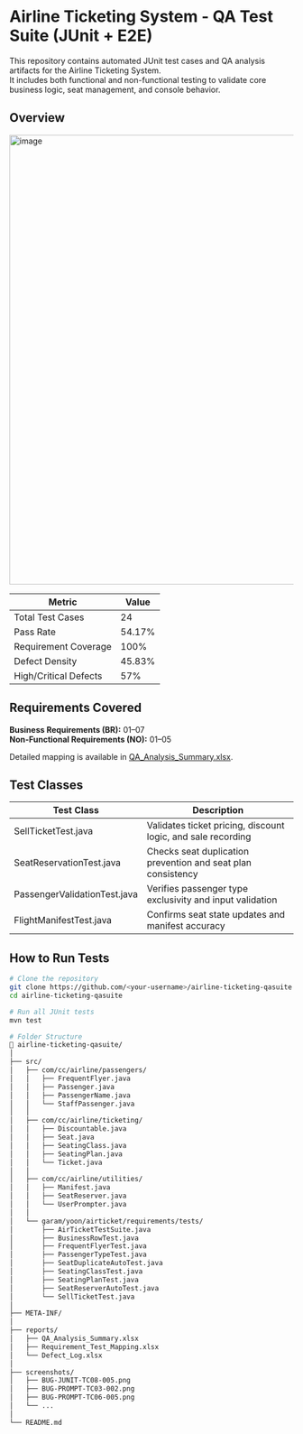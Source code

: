 # Airline Ticketing System - QA Test Suite (JUnit + E2E)

This repository contains automated JUnit test cases and QA analysis artifacts for the Airline Ticketing System.  
It includes both functional and non-functional testing to validate core business logic, seat management, and console behavior.


## Overview
<img width="693" height="797" alt="image" src="https://github.com/user-attachments/assets/7832ca68-f750-4c1b-8125-0f7f7c48ffb2" />

| Metric | Value |
|--------|--------|
| Total Test Cases | 24 |
| Pass Rate | 54.17% |
| Requirement Coverage | 100% |
| Defect Density | 45.83% |
| High/Critical Defects | 57% |


## Requirements Covered

**Business Requirements (BR):** 01–07  
**Non-Functional Requirements (NO):** 01–05  

Detailed mapping is available in [QA_Analysis_Summary.xlsx](reports/QA_Analysis_Summary.xlsx).


## Test Classes

| Test Class | Description |
|-------------|--------------|
| SellTicketTest.java | Validates ticket pricing, discount logic, and sale recording |
| SeatReservationTest.java | Checks seat duplication prevention and seat plan consistency |
| PassengerValidationTest.java | Verifies passenger type exclusivity and input validation |
| FlightManifestTest.java | Confirms seat state updates and manifest accuracy |


## How to Run Tests

```bash
# Clone the repository
git clone https://github.com/<your-username>/airline-ticketing-qasuite.git
cd airline-ticketing-qasuite

# Run all JUnit tests
mvn test

# Folder Structure
📁 airline-ticketing-qasuite/
│
├── src/
│   ├── com/cc/airline/passengers/
│   │   ├── FrequentFlyer.java
│   │   ├── Passenger.java
│   │   ├── PassengerName.java
│   │   └── StaffPassenger.java
│   │
│   ├── com/cc/airline/ticketing/
│   │   ├── Discountable.java
│   │   ├── Seat.java
│   │   ├── SeatingClass.java
│   │   ├── SeatingPlan.java
│   │   └── Ticket.java
│   │
│   ├── com/cc/airline/utilities/
│   │   ├── Manifest.java
│   │   ├── SeatReserver.java
│   │   └── UserPrompter.java
│   │
│   └── garam/yoon/airticket/requirements/tests/
│       ├── AirTicketTestSuite.java
│       ├── BusinessRowTest.java
│       ├── FrequentFlyerTest.java
│       ├── PassengerTypeTest.java
│       ├── SeatDuplicateAutoTest.java
│       ├── SeatingClassTest.java
│       ├── SeatingPlanTest.java
│       ├── SeatReserverAutoTest.java
│       └── SellTicketTest.java
│
├── META-INF/
│
├── reports/
│   ├── QA_Analysis_Summary.xlsx
│   ├── Requirement_Test_Mapping.xlsx
│   └── Defect_Log.xlsx
│
├── screenshots/
│   ├── BUG-JUNIT-TC08-005.png
│   ├── BUG-PROMPT-TC03-002.png
│   ├── BUG-PROMPT-TC06-005.png
│   └── ...
│
└── README.md
```
